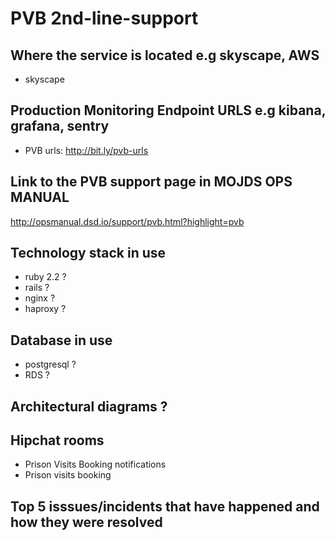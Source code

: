 # PVB 2nd-line-support 

## Where the service is located e.g skyscape, AWS
* skyscape

## Production Monitoring Endpoint URLS e.g kibana, grafana, sentry 
* PVB urls: http://bit.ly/pvb-urls

## Link to the PVB support page in MOJDS OPS MANUAL
http://opsmanual.dsd.io/support/pvb.html?highlight=pvb

## Technology stack in use
- ruby 2.2 ?
- rails ?
- nginx ?
- haproxy ?

## Database in use 
- postgresql ?
- RDS ?

## Architectural diagrams ?

## Hipchat rooms

- Prison Visits Booking notifications
- Prison visits booking

##  Top 5 isssues/incidents that have happened and how they were resolved
